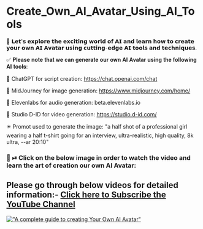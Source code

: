 # Create_Own_AI_Avatar_Using_AI_Tools
🔔 𝗟𝗲𝘁'𝘀 𝗲𝘅𝗽𝗹𝗼𝗿𝗲 𝘁𝗵𝗲 𝗲𝘅𝗰𝗶𝘁𝗶𝗻𝗴 𝘄𝗼𝗿𝗹𝗱 𝗼𝗳 𝗔𝗜 𝗮𝗻𝗱 𝗹𝗲𝗮𝗿𝗻 𝗵𝗼𝘄 𝘁𝗼 𝗰𝗿𝗲𝗮𝘁𝗲 𝘆𝗼𝘂𝗿 𝗼𝘄𝗻 𝗔𝗜 𝗔𝘃𝗮𝘁𝗮𝗿 𝘂𝘀𝗶𝗻𝗴 𝗰𝘂𝘁𝘁𝗶𝗻𝗴-𝗲𝗱𝗴𝗲 𝗔𝗜 𝘁𝗼𝗼𝗹𝘀 𝗮𝗻𝗱 𝘁𝗲𝗰𝗵𝗻𝗶𝗾𝘂𝗲𝘀.

✅ 𝐏𝐥𝐞𝐚𝐬𝐞 𝐧𝐨𝐭𝐞 𝐭𝐡𝐚𝐭 𝐰𝐞 𝐜𝐚𝐧 𝐠𝐞𝐧𝐞𝐫𝐚𝐭𝐞 𝐨𝐮𝐫 𝐨𝐰𝐧 𝐀𝐈 𝐀𝐯𝐚𝐭𝐚𝐫 𝐮𝐬𝐢𝐧𝐠 𝐭𝐡𝐞 𝐟𝐨𝐥𝐥𝐨𝐰𝐢𝐧𝐠 𝐀𝐈 𝐭𝐨𝐨𝐥𝐬:

🔶 ChatGPT for script creation: https://chat.openai.com/chat

🔶 MidJourney for image generation: https://www.midjourney.com/home/

🔶 Elevenlabs for audio generation: beta.elevenlabs.io

🔶 Studio D-ID for video generation: https://studio.d-id.com/

✴️ Promot used to generate the image:
"a half shot of a professional girl wearing a half t-shirt going for an interview, ultra-realistic, high quality, 8k ultra, --ar 20:10"

### 🔴 ⏯ Click on the below image in order to watch the video and learn the art of creation our own AI Avatar:

## Please go through below videos for detailed information:- [Click here to Subscribe the YouTube Channel](https://www.youtube.com/channel/UCLTE4_DaxM3w2pqjIrnkO8A?sub_confirmation=1)

[!["A complete guide to creating Your Own AI Avatar"](https://i.ytimg.com/vi/7jXx-Vszu9s/maxresdefault.jpg)](https://youtu.be/7jXx-Vszu9s "A complete guide to creating Your Own AI Avatar")
